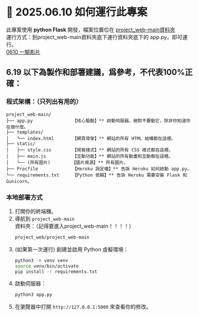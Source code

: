 # 📅 2025.06.10 如何運行此專案

此專案使用 **python Flask** 開發，檔案位置位在 [project_web-main資料夾](https://github.com/liangweihan/project_web/tree/main/project_web-main)  
運行方式：到project_web-main資料夾底下運行資料夾底下的 app.py，即可運行。  
[0610 一驗影片](https://www.youtube.com/watch?v=lKaCqMD11TI)

## 6.19 以下為製作和部署建議，爲參考，不代表100%正確：
### 程式架構：（只列出有用的）


```
project_web-main/
├── app.py               【核心驅動】** 啟動伺服器。絕對不要動它，除非你知道你在做什麼。
├── templates/
│   └── index.html       【網頁骨架】** 網站的所有 HTML 結構都在這裡。
├── static/
│   ├── style.css        【視覺樣式】** 網站的所有 CSS 樣式都在這裡。
│   ├── main.js          【互動功能】** 網站的所有動畫和互動都在這裡。
│   └── (所有圖片)        【圖片資源】** 所有圖片。
├── Procfile             【Heroku 設定檔】** 告訴 Heroku 如何啟動 app.py。
└── requirements.txt     【Python 依賴】** 告訴 Heroku 需要安裝 Flask 和 Gunicorn。
```


### 本地部署方式

1.  打開你的終端機。 
2.  導航到 `project_web-main` 資料夾：（記得要進入project_web-main！！！！）
    ```bash
    project_web/project_web-main
    ```
3.  (如果第一次運行) 創建並啟用 Python 虛擬環境：
    ```bash
    python3 -m venv venv
    source venv/bin/activate
    pip install -r requirements.txt
    ```
4.  啟動伺服器：
    ```bash
    python3 app.py
    ```
5.  在瀏覽器中打開 `http://127.0.0.1:5000` 來查看你的修改。
